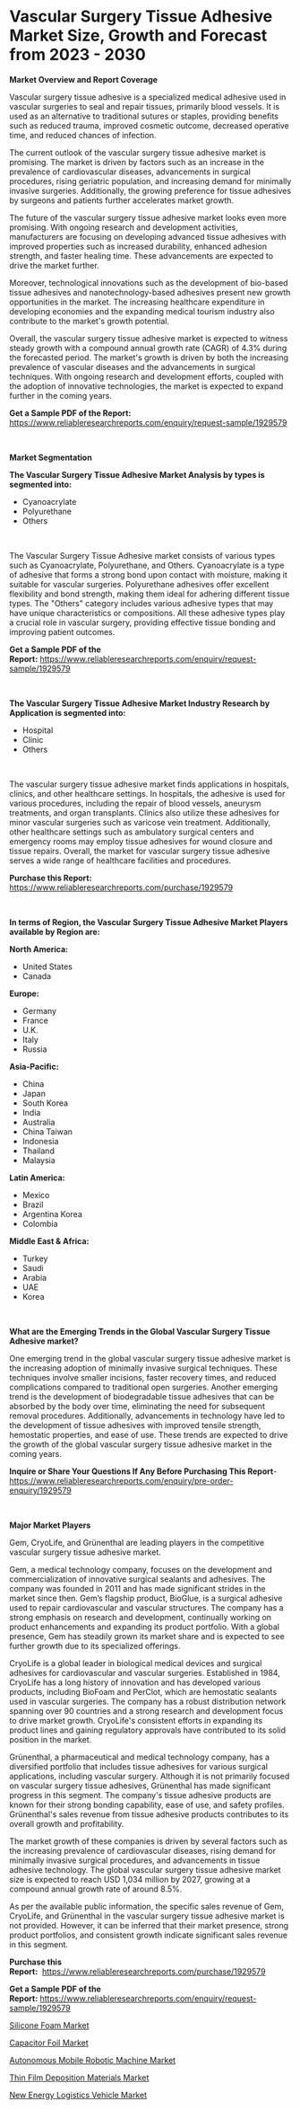 <p><h1>Vascular Surgery Tissue Adhesive Market Size, Growth and Forecast from 2023 - 2030</h1></p><p><strong>Market Overview and Report Coverage</strong></p>
<p><p>Vascular surgery tissue adhesive is a specialized medical adhesive used in vascular surgeries to seal and repair tissues, primarily blood vessels. It is used as an alternative to traditional sutures or staples, providing benefits such as reduced trauma, improved cosmetic outcome, decreased operative time, and reduced chances of infection.</p><p>The current outlook of the vascular surgery tissue adhesive market is promising. The market is driven by factors such as an increase in the prevalence of cardiovascular diseases, advancements in surgical procedures, rising geriatric population, and increasing demand for minimally invasive surgeries. Additionally, the growing preference for tissue adhesives by surgeons and patients further accelerates market growth.</p><p>The future of the vascular surgery tissue adhesive market looks even more promising. With ongoing research and development activities, manufacturers are focusing on developing advanced tissue adhesives with improved properties such as increased durability, enhanced adhesion strength, and faster healing time. These advancements are expected to drive the market further.</p><p>Moreover, technological innovations such as the development of bio-based tissue adhesives and nanotechnology-based adhesives present new growth opportunities in the market. The increasing healthcare expenditure in developing economies and the expanding medical tourism industry also contribute to the market's growth potential.</p><p>Overall, the vascular surgery tissue adhesive market is expected to witness steady growth with a compound annual growth rate (CAGR) of 4.3% during the forecasted period. The market's growth is driven by both the increasing prevalence of vascular diseases and the advancements in surgical techniques. With ongoing research and development efforts, coupled with the adoption of innovative technologies, the market is expected to expand further in the coming years.</p></p>
<p><strong>Get a Sample PDF of the Report:</strong> <a href="https://www.reliableresearchreports.com/enquiry/request-sample/1929579">https://www.reliableresearchreports.com/enquiry/request-sample/1929579</a></p>
<p>&nbsp;</p>
<p><strong>Market Segmentation</strong></p>
<p><strong>The Vascular Surgery Tissue Adhesive Market Analysis by types is segmented into:</strong></p>
<p><ul><li>Cyanoacrylate</li><li>Polyurethane</li><li>Others</li></ul></p>
<p>&nbsp;</p>
<p><p>The Vascular Surgery Tissue Adhesive market consists of various types such as Cyanoacrylate, Polyurethane, and Others. Cyanoacrylate is a type of adhesive that forms a strong bond upon contact with moisture, making it suitable for vascular surgeries. Polyurethane adhesives offer excellent flexibility and bond strength, making them ideal for adhering different tissue types. The "Others" category includes various adhesive types that may have unique characteristics or compositions. All these adhesive types play a crucial role in vascular surgery, providing effective tissue bonding and improving patient outcomes.</p></p>
<p><strong>Get a Sample PDF of the Report:</strong>&nbsp;<a href="https://www.reliableresearchreports.com/enquiry/request-sample/1929579">https://www.reliableresearchreports.com/enquiry/request-sample/1929579</a></p>
<p>&nbsp;</p>
<p><strong>The Vascular Surgery Tissue Adhesive Market Industry Research by Application is segmented into:</strong></p>
<p><ul><li>Hospital</li><li>Clinic</li><li>Others</li></ul></p>
<p>&nbsp;</p>
<p><p>The vascular surgery tissue adhesive market finds applications in hospitals, clinics, and other healthcare settings. In hospitals, the adhesive is used for various procedures, including the repair of blood vessels, aneurysm treatments, and organ transplants. Clinics also utilize these adhesives for minor vascular surgeries such as varicose vein treatment. Additionally, other healthcare settings such as ambulatory surgical centers and emergency rooms may employ tissue adhesives for wound closure and tissue repairs. Overall, the market for vascular surgery tissue adhesive serves a wide range of healthcare facilities and procedures.</p></p>
<p><strong>Purchase this Report:</strong>&nbsp; <a href="https://www.reliableresearchreports.com/purchase/1929579">https://www.reliableresearchreports.com/purchase/1929579</a></p>
<p>&nbsp;</p>
<p><strong>In terms of Region, the Vascular Surgery Tissue Adhesive Market Players available by Region are:</strong></p>
<p>
    <p> <strong> North America: </strong>
        <ul>
            <li>United States</li>
            <li>Canada</li>
        </ul>
        </p> 
    <p> <strong> Europe: </strong>
        <ul>
            <li>Germany</li>
            <li>France</li>
            <li>U.K.</li>
            <li>Italy</li>
            <li>Russia</li>
        </ul>
        </p> 
    <p> <strong> Asia-Pacific: </strong>
        <ul>
            <li>China</li>
            <li>Japan</li>
            <li>South Korea</li>
            <li>India</li>
            <li>Australia</li>
            <li>China Taiwan</li>
            <li>Indonesia</li>
            <li>Thailand</li>
            <li>Malaysia</li>
        </ul>
        </p> 
    <p> <strong> Latin America: </strong>
        <ul>
            <li>Mexico</li>
            <li>Brazil</li>
            <li>Argentina Korea</li>
            <li>Colombia</li>
        </ul>
        </p> 
    <p> <strong> Middle East & Africa: </strong>
        <ul>
            <li>Turkey</li>
            <li>Saudi</li>
            <li>Arabia</li>
            <li>UAE</li>
            <li>Korea</li>
        </ul>
    </p>
    </p>
<p>&nbsp;</p>
<p><strong>What are the Emerging Trends in the Global Vascular Surgery Tissue Adhesive market?</strong></p>
<p><p>One emerging trend in the global vascular surgery tissue adhesive market is the increasing adoption of minimally invasive surgical techniques. These techniques involve smaller incisions, faster recovery times, and reduced complications compared to traditional open surgeries. Another emerging trend is the development of biodegradable tissue adhesives that can be absorbed by the body over time, eliminating the need for subsequent removal procedures. Additionally, advancements in technology have led to the development of tissue adhesives with improved tensile strength, hemostatic properties, and ease of use. These trends are expected to drive the growth of the global vascular surgery tissue adhesive market in the coming years.</p></p>
<p><strong>Inquire or Share Your Questions If Any Before Purchasing This Report</strong>- <a href="https://www.reliableresearchreports.com/enquiry/pre-order-enquiry/1929579">https://www.reliableresearchreports.com/enquiry/pre-order-enquiry/1929579</a></p>
<p>&nbsp;</p>
<p><strong>Major Market Players</strong></p>
<p><p>Gem, CryoLife, and Grünenthal are leading players in the competitive vascular surgery tissue adhesive market.</p><p>Gem, a medical technology company, focuses on the development and commercialization of innovative surgical sealants and adhesives. The company was founded in 2011 and has made significant strides in the market since then. Gem’s flagship product, BioGlue, is a surgical adhesive used to repair cardiovascular and vascular structures. The company has a strong emphasis on research and development, continually working on product enhancements and expanding its product portfolio. With a global presence, Gem has steadily grown its market share and is expected to see further growth due to its specialized offerings.</p><p>CryoLife is a global leader in biological medical devices and surgical adhesives for cardiovascular and vascular surgeries. Established in 1984, CryoLife has a long history of innovation and has developed various products, including BioFoam and PerClot, which are hemostatic sealants used in vascular surgeries. The company has a robust distribution network spanning over 90 countries and a strong research and development focus to drive market growth. CryoLife's consistent efforts in expanding its product lines and gaining regulatory approvals have contributed to its solid position in the market.</p><p>Grünenthal, a pharmaceutical and medical technology company, has a diversified portfolio that includes tissue adhesives for various surgical applications, including vascular surgery. Although it is not primarily focused on vascular surgery tissue adhesives, Grünenthal has made significant progress in this segment. The company's tissue adhesive products are known for their strong bonding capability, ease of use, and safety profiles. Grünenthal's sales revenue from tissue adhesive products contributes to its overall growth and profitability.</p><p>The market growth of these companies is driven by several factors such as the increasing prevalence of cardiovascular diseases, rising demand for minimally invasive surgical procedures, and advancements in tissue adhesive technology. The global vascular surgery tissue adhesive market size is expected to reach USD 1,034 million by 2027, growing at a compound annual growth rate of around 8.5%.</p><p>As per the available public information, the specific sales revenue of Gem, CryoLife, and Grünenthal in the vascular surgery tissue adhesive market is not provided. However, it can be inferred that their market presence, strong product portfolios, and consistent growth indicate significant sales revenue in this segment.</p></p>
<p><strong>Purchase this Report:</strong>&nbsp;&nbsp;<a href="https://www.reliableresearchreports.com/purchase/1929579">https://www.reliableresearchreports.com/purchase/1929579</a></p>
<p></p>
<p><strong>Get a Sample PDF of the Report:</strong>&nbsp;<a href="https://www.reliableresearchreports.com/enquiry/request-sample/1929579">https://www.reliableresearchreports.com/enquiry/request-sample/1929579</a></p>
<p><p><a href="https://medium.com/@amayabeahan/silicone-foam-market-report-reveals-the-latest-trends-and-growth-opportunities-of-this-market-49b21141ef3d">Silicone Foam Market</a></p><p><a href="https://medium.com/@darbyledner/capacitor-foil-market-trends-and-market-analysis-forecasted-for-period-2023-2030-6fc14ba76421">Capacitor Foil Market</a></p><p><a href="https://github.com/rahu1503/Market-Research-Report-List-1/blob/main/autonomous-mobile-robotic-machine-market.md">Autonomous Mobile Robotic Machine Market</a></p><p><a href="https://medium.com/@walterkutch/thin-film-deposition-materials-market-insights-into-market-cagr-market-trends-and-growth-d45a76d8fc9f">Thin Film Deposition Materials Market</a></p><p><a href="https://github.com/rahu1501/Market-Research-Report-List-1/blob/main/new-energy-logistics-vehicle-market.md">New Energy Logistics Vehicle Market</a></p></p>